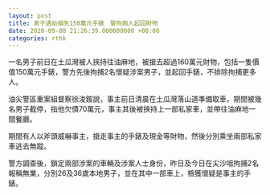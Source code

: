 ```yaml
---
layout: post
title: 男子遇劫損失150萬元手錶　警拘兩人起回財物
date: 2020-09-08 21:26:39.000000000 +08:00
categories: rthk
---
```


一名男子前日在土瓜灣被人挾持往油麻地，被搶去超過160萬元財物，包括一隻價值150萬元手錶，警方先後拘捕2名懷疑涉案男子，並起回手錶，不排除拘捕更多人。

油尖警區重案組督察徐浚銨說，事主前日清晨在土瓜灣落山道準備取車，期間被幾名男子截停，指他欠債70萬元，事主其後被挾持上一部私家車，並帶往油麻地一間餐廳。

期間有人以斧頭威嚇事主，搶走事主的手錶及現金等財物，然後分別乘坐兩部私家車逃去無蹤。

警方調查後，鎖定兩部涉案的車輛及涉案人士身份，昨日及今日在尖沙咀拘捕2名報稱無業，分別26及36歲本地男子，並在其中一部車上，檢獲懷疑是事主的手錶。
